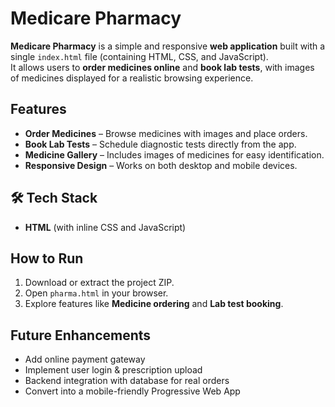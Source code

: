 # Medicare Pharmacy
**Medicare Pharmacy** is a simple and responsive **web application** built with a single `index.html` file (containing HTML, CSS, and JavaScript).  
It allows users to **order medicines online** and **book lab tests**, with images of medicines displayed for a realistic browsing experience.  
## Features  
-  **Order Medicines** – Browse medicines with images and place orders.  
-  **Book Lab Tests** – Schedule diagnostic tests directly from the app.  
-  **Medicine Gallery** – Includes images of medicines for easy identification.  
-  **Responsive Design** – Works on both desktop and mobile devices.  
## 🛠️ Tech Stack  
- **HTML** (with inline CSS and JavaScript)  
## How to Run  
1. Download or extract the project ZIP.  
2. Open `pharma.html` in your browser.  
3. Explore features like **Medicine ordering** and **Lab test booking**.  
## Future Enhancements  
-  Add online payment gateway  
-  Implement user login & prescription upload  
-  Backend integration with database for real orders  
-  Convert into a mobile-friendly Progressive Web App  
